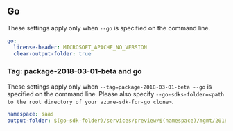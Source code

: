 ## Go

These settings apply only when `--go` is specified on the command line.

```yaml $(go)
go:
  license-header: MICROSOFT_APACHE_NO_VERSION
  clear-output-folder: true
```

### Tag: package-2018-03-01-beta and go

These settings apply only when `--tag=package-2018-03-01-beta --go` is specified on the command line.
Please also specify `--go-sdks-folder=<path to the root directory of your azure-sdk-for-go clone>`.

```yaml $(tag) == 'package-2018-03-01-beta' && $(go)
namespace: saas
output-folder: $(go-sdk-folder)/services/preview/$(namespace)/mgmt/2018-03-01-beta/$(namespcae)
```
